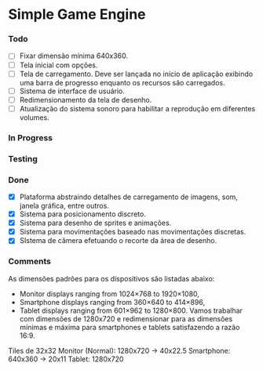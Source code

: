 
# Simple Game Engine

### Todo

- [ ] Fixar dimensão mínima 640x360.
- [ ] Tela inicial com opções.
- [ ] Tela de carregamento. Deve ser lançada no início de aplicação exibindo uma barra de progresso enquanto os recursos são carregados.
- [ ] Sistema de interface de usuário.
- [ ] Redimensionamento da tela de desenho.
- [ ] Atualização do sistema sonoro para habilitar a reprodução em diferentes volumes.

### In Progress

### Testing

### Done

- [x] Plataforma abstraindo detalhes de carregamento de imagens, som, janela gráfica, entre outros.
- [x] Sistema para posicionamento discreto.
- [x] Sistema para desenho de sprites e animações.
- [x] Sistema para movimentações baseado nas movimentações discretas.
- [x] SIstema de câmera efetuando o recorte da área de desenho.

### Comments

As dimensões padrões para os dispositivos são listadas abaixo:
- Monitor displays ranging from 1024×768 to 1920×1080,
- Smartphone displays ranging from 360×640 to 414×896,
- Tablet displays ranging from 601×962 to 1280×800.
Vamos trabalhar com dimensões de 1280x720 e redimensionar para as dimensões mínimas e máxima para smartphones e tablets satisfazendo a razão 16:9.

Tiles de 32x32
    Monitor (Normal): 1280x720  -> 40x22.5
    Smartphone: 640x360         -> 20x11
    Tablet: 1280x720








